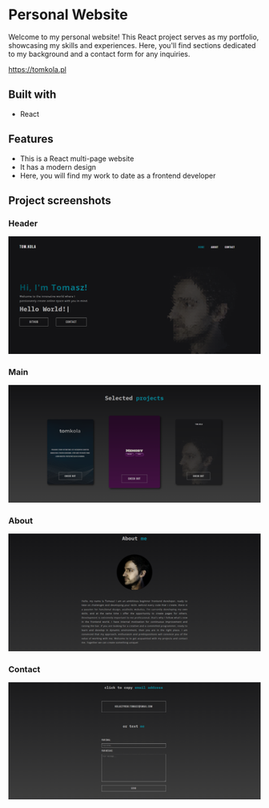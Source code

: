 # Personal Website

Welcome to my personal website! This React project serves as my portfolio, showcasing my skills and experiences. Here, you'll find sections dedicated to my background and a contact form for any inquiries.

https://tomkola.pl


## Built with

<ul>
<li>React</li>
</ul>

## Features

 <ul>
 <li>This is a React multi-page website</li>
 <li>It has a modern design</li>
 <li>Here, you will find my work to date as a frontend developer</li>
 </ul>

## Project screenshots

### Header

 <img src="src/screenshots/MainView.png" >

### Main

 <img src="src/screenshots/Projects.png" >

### About

 <img src="src/screenshots/About.png" >

### Contact

 <img src="src/screenshots/Contact.png" >